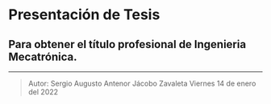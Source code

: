 # Presentación de Tesis
## Para obtener el título profesional de Ingenieria Mecatrónica.
---

> Autor: Sergio Augusto Antenor Jácobo Zavaleta
> Viernes 14 de enero del 2022


